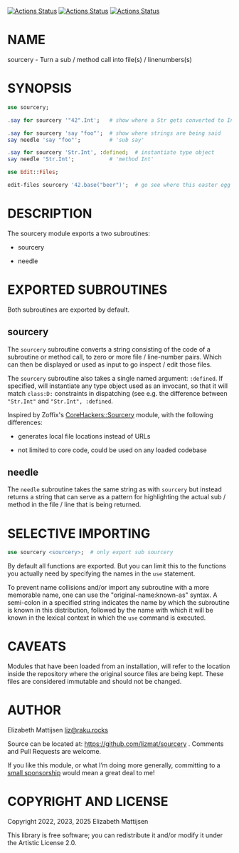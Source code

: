 [![Actions Status](https://github.com/lizmat/sourcery/actions/workflows/linux.yml/badge.svg)](https://github.com/lizmat/sourcery/actions) [![Actions Status](https://github.com/lizmat/sourcery/actions/workflows/macos.yml/badge.svg)](https://github.com/lizmat/sourcery/actions) [![Actions Status](https://github.com/lizmat/sourcery/actions/workflows/windows.yml/badge.svg)](https://github.com/lizmat/sourcery/actions)

NAME
====

sourcery - Turn a sub / method call into file(s) / linenumbers(s)

SYNOPSIS
========

```raku
use sourcery;

.say for sourcery '"42".Int';   # show where a Str gets converted to Int

.say for sourcery 'say "foo"';  # show where strings are being said
say needle 'say "foo"';         # 'sub say'

.say for sourcery 'Str.Int', :defined;  # instantiate type object
say needle 'Str.Int';           # 'method Int'

use Edit::Files;

edit-files sourcery '42.base("beer")';  # go see where this easter egg lives
```

DESCRIPTION
===========

The sourcery module exports a two subroutines:

  * sourcery

  * needle

EXPORTED SUBROUTINES
====================

Both subroutines are exported by default.

sourcery
--------

The `sourcery` subroutine converts a string consisting of the code of a subroutine or method call, to zero or more file / line-number pairs. Which can then be displayed or used as input to go inspect / edit those files.

The `sourcery` subroutine also takes a single named argument: `:defined`. If specified, will instantiate any type object used as an invocant, so that it will match `class:D:` constraints in dispatching (see e.g. the difference between `"Str.Int"` and `"Str.Int", :defined`.

Inspired by Zoffix's [CoreHackers::Sourcery](https://raku.land/zef:raku-community-modules/CoreHackers::Sourcery) module, with the following differences:

  * generates local file locations instead of URLs

  * not limited to core code, could be used on any loaded codebase

needle
------

The `needle` subroutine takes the same string as with `sourcery` but instead returns a string that can serve as a pattern for highlighting the actual sub / method in the file / line that is being returned.

SELECTIVE IMPORTING
===================

```raku
use sourcery <sourcery>;  # only export sub sourcery
```

By default all functions are exported. But you can limit this to the functions you actually need by specifying the names in the `use` statement.

To prevent name collisions and/or import any subroutine with a more memorable name, one can use the "original-name:known-as" syntax. A semi-colon in a specified string indicates the name by which the subroutine is known in this distribution, followed by the name with which it will be known in the lexical context in which the `use` command is executed.

CAVEATS
=======

Modules that have been loaded from an installation, will refer to the location inside the repository where the original source files are being kept. These files are considered immutable and should not be changed.

AUTHOR
======

Elizabeth Mattijsen <liz@raku.rocks>

Source can be located at: https://github.com/lizmat/sourcery . Comments and Pull Requests are welcome.

If you like this module, or what I’m doing more generally, committing to a [small sponsorship](https://github.com/sponsors/lizmat/) would mean a great deal to me!

COPYRIGHT AND LICENSE
=====================

Copyright 2022, 2023, 2025 Elizabeth Mattijsen

This library is free software; you can redistribute it and/or modify it under the Artistic License 2.0.

